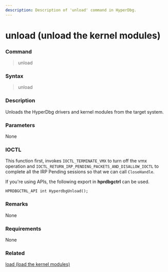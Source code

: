 ```yaml
---
description: Description of 'unload' command in HyperDbg.
---
```


# unload \(unload the kernel modules\)

### Command

> unload

### Syntax

> unload

### Description

Unloads the HyperDbg drivers and kernel modules from the target system.

### Parameters

None

### IOCTL

This function first, invokes `IOCTL_TERMINATE_VMX` to turn off the vmx operation and `IOCTL_RETURN_IRP_PENDING_PACKETS_AND_DISALLOW_IOCTL` to complete all the IRP Pending sessions so that we can call `CloseHandle`.

If you're using APIs, the following export in **hprdbgctrl** can be used.

```text
HPRDBGCTRL_API int HyperdbgUnload();
```

### **Remarks**

None

### Requirements

None

### Related

[load \(load the kernel modules\)](https://docs.hyperdbg.com/commands/debugging-commands/load)

